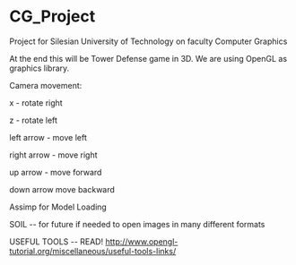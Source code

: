 # CG_Project
Project for Silesian University of Technology on faculty Computer Graphics

At the end this will be Tower Defense game in 3D. We are using OpenGL as graphics library.

Camera movement:

x - rotate right 

z - rotate left

left arrow - move left

right arrow - move right

up arrow - move forward

down arrow move backward


Assimp for Model Loading

SOIL -- for future if needed to open images in many different formats

USEFUL TOOLS -- READ!
http://www.opengl-tutorial.org/miscellaneous/useful-tools-links/
